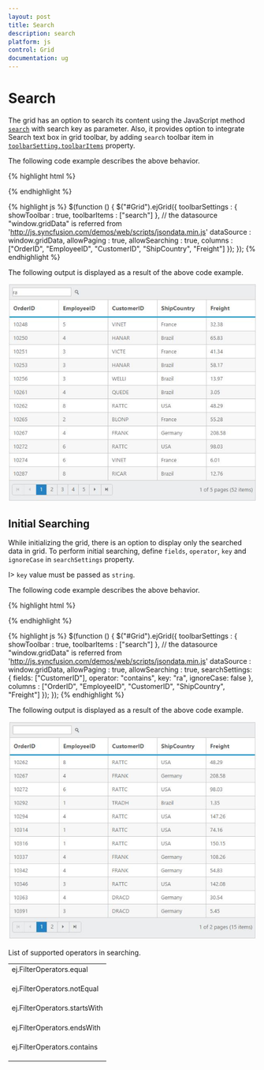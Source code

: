 ```yaml
---
layout: post
title: Search
description: search
platform: js
control: Grid
documentation: ug
--- 
```



# Search

The grid has an option to search its content using the JavaScript method [`search`](http://help.syncfusion.com/js/api/ejgrid#methods:search "") with search key as parameter. Also, it provides option to integrate Search text box in grid toolbar, by adding `search` toolbar item in [`toolbarSetting.toolbarItems`](http://help.syncfusion.com/js/api/ejgrid#members:toolbarsettings-toolbaritems "") property.

The following code example describes the above behavior.

{% highlight html %}
<div id="Grid"></div>
{% endhighlight %}

{% highlight js %}
$(function () {
	$("#Grid").ejGrid({
		toolbarSettings : { showToolbar : true, toolbarItems : ["search"] },
		// the datasource "window.gridData" is referred from 'http://js.syncfusion.com/demos/web/scripts/jsondata.min.js'
		dataSource : window.gridData,
		allowPaging : true,
		allowSearching : true,
		columns : ["OrderID", "EmployeeID", "CustomerID", "ShipCountry", "Freight"]
	});
});
{% endhighlight %}

The following output is displayed as a result of the above code example.

![](searching_images/searching_img1.jpeg)


## Initial Searching

While initializing the grid, there is an option to display only the searched data in grid. To perform initial searching, define `fields`, `operator`, `key` and `ignoreCase` in `searchSettings` property.

I> `key` value must be passed as `string`.

The following code example describes the above behavior.

{% highlight html %}
<div id="Grid"></div>
{% endhighlight %}

{% highlight js %}
$(function () {
	$("#Grid").ejGrid({
		toolbarSettings : { showToolbar : true, toolbarItems : ["search"] },
		// the datasource "window.gridData" is referred from 'http://js.syncfusion.com/demos/web/scripts/jsondata.min.js'
		dataSource : window.gridData,
		allowPaging : true,
		allowSearching : true,
		searchSettings: { fields: ["CustomerID"], operator: "contains", key: "ra", ignoreCase: false },
		columns : ["OrderID", "EmployeeID", "CustomerID", "ShipCountry", "Freight"]
	});
});
{% endhighlight %}

The following output is displayed as a result of the above code example.

![](searching_images/searching_img2.jpeg)


List of supported operators in searching.

<table>
<tr>
<td>
ej.FilterOperators.equal<br/><br/></td></tr>
<tr>
<td>
ej.FilterOperators.notEqual<br/><br/></td></tr>
<tr>
<td>
ej.FilterOperators.startsWith<br/><br/></td></tr>
<tr>
<td>
ej.FilterOperators.endsWith<br/><br/></td></tr>
<tr>
<td>
ej.FilterOperators.contains<br/><br/></td></tr>
</table>
